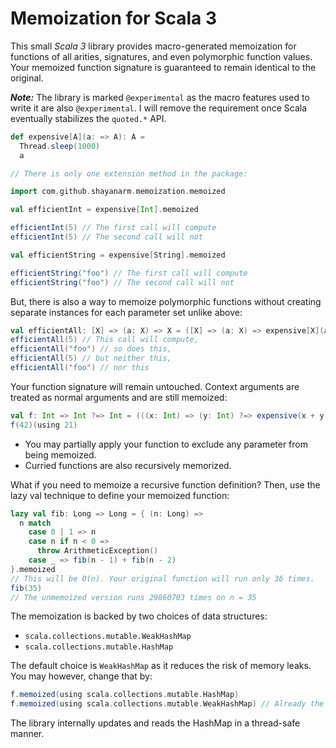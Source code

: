 # Memoization for Scala 3
 
This small *Scala 3* library provides macro-generated memoization for functions of all arities, signatures, and even polymorphic function values. Your memoized function signature is guaranteed to remain identical to the original.

***Note:*** The library is marked ```@experimental``` as the macro features used to write it are also ```@experimental```. I will remove the requirement once Scala eventually stabilizes the `quoted.*` API.
```scala
def expensive[A](a: => A): A =
  Thread.sleep(1000)
  a

// There is only one extension method in the package: 

import com.github.shayanarm.memoization.memoized

val efficientInt = expensive[Int].memoized

efficientInt(5) // The first call will compute  
efficientInt(5) // The second call will not 

val efficientString = expensive[String].memoized

efficientString("foo") // The first call will compute  
efficientString("foo") // The second call will not
```

But, there is also a way to memoize polymorphic functions without creating separate instances for each parameter set unlike above:
```scala
val efficientAll: [X] => (a: X) => X = ([X] => (a: X) => expensive[X](a)).memoized
efficientAll(5) // This call will compute,
efficientAll("foo") // so does this,
efficientAll(5) // but neither this,
efficientAll("foo") // nor this
```
Your function signature will remain untouched. Context arguments are treated as normal arguments and are still memoized:
```scala
val f: Int => Int ?=> Int = (((x: Int) => (y: Int) ?=> expensive(x + y))).memoized
f(42)(using 21)
```
* You may partially apply your function to exclude any parameter from being memoized.
* Curried functions are also recursively memorized.

What if you need to memoize a recursive function definition? Then, use the lazy val technique to define your memoized function:
```scala
lazy val fib: Long => Long = { (n: Long) =>
  n match
    case 0 | 1 => n
    case n if n < 0 =>
      throw ArithmeticException()
    case _ => fib(n - 1) + fib(n - 2)
}.memoized
// This will be O(n). Your original function will run only 36 times. 
fib(35)
// The unmemoized version runs 29860703 times on n = 35
```
The memoization is backed by two choices of data structures: 
* ```scala.collections.mutable.WeakHashMap``` 
* ```scala.collections.mutable.HashMap```

The default choice is ```WeakHashMap``` as it reduces the risk of memory leaks. You may however, change that by:
```scala
f.memoized(using scala.collections.mutable.HashMap)
f.memoized(using scala.collections.mutable.WeakHashMap) // Already the default if unspecified
```
The library internally updates and reads the HashMap in a thread-safe manner.
